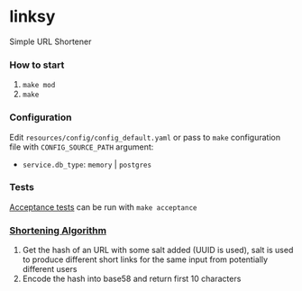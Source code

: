 # linksy

Simple URL Shortener

### How to start

1. `make mod`
2. `make`

### Configuration

Edit `resources/config/config_default.yaml` or pass to `make` configuration file with `CONFIG_SOURCE_PATH` argument:

- `service.db_type`: `memory` | `postgres`

### Tests

[Acceptance tests](test/acceptance/shortener_test.go) can be run with `make acceptance`

### [Shortening Algorithm](internal/util/shortener.go)

1. Get the hash of an URL with some salt added (UUID is used), salt is used to produce different short links for the same input from potentially different users
2. Encode the hash into base58 and return first 10 characters
